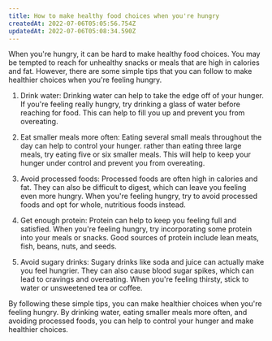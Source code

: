 ```yaml
---
title: How to make healthy food choices when you're hungry
createdAt: 2022-07-06T05:05:56.754Z
updatedAt: 2022-07-06T05:08:34.590Z
---
```


When you're hungry, it can be hard to make healthy food choices. You may be tempted to reach for unhealthy snacks or meals that are high in calories and fat. However, there are some simple tips that you can follow to make healthier choices when you're feeling hungry.

1. Drink water: Drinking water can help to take the edge off of your hunger. If you're feeling really hungry, try drinking a glass of water before reaching for food. This can help to fill you up and prevent you from overeating.

2. Eat smaller meals more often: Eating several small meals throughout the day can help to control your hunger. rather than eating three large meals, try eating five or six smaller meals. This will help to keep your hunger under control and prevent you from overeating.

3. Avoid processed foods: Processed foods are often high in calories and fat. They can also be difficult to digest, which can leave you feeling even more hungry. When you're feeling hungry, try to avoid processed foods and opt for whole, nutritious foods instead.

4. Get enough protein: Protein can help to keep you feeling full and satisfied. When you're feeling hungry, try incorporating some protein into your meals or snacks. Good sources of protein include lean meats, fish, beans, nuts, and seeds.

5. Avoid sugary drinks: Sugary drinks like soda and juice can actually make you feel hungrier. They can also cause blood sugar spikes, which can lead to cravings and overeating. When you're feeling thirsty, stick to water or unsweetened tea or coffee.

By following these simple tips, you can make healthier choices when you're feeling hungry. By drinking water, eating smaller meals more often, and avoiding processed foods, you can help to control your hunger and make healthier choices.
